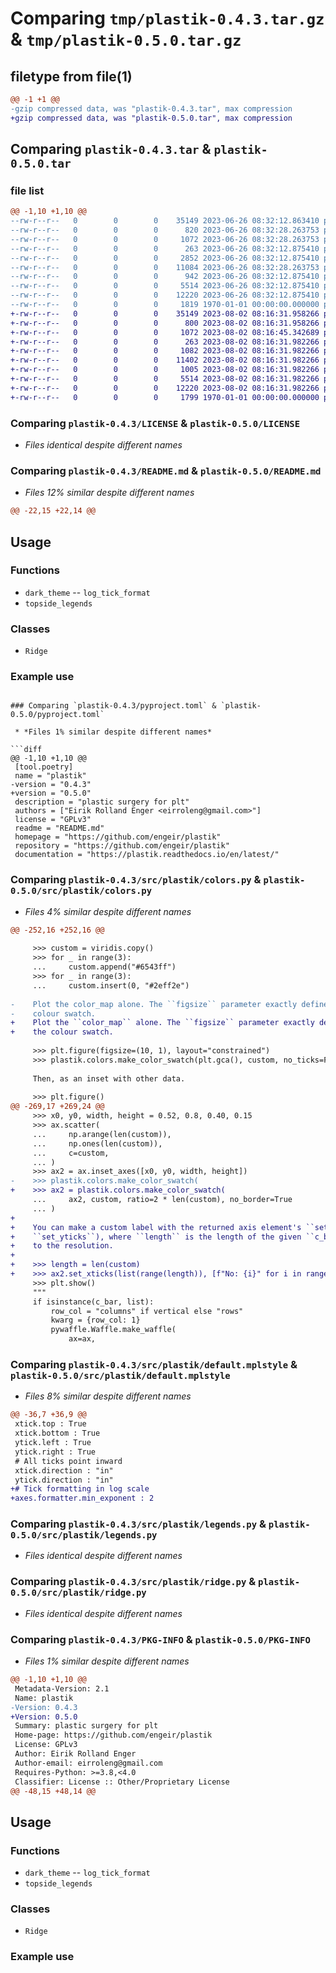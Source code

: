 # Comparing `tmp/plastik-0.4.3.tar.gz` & `tmp/plastik-0.5.0.tar.gz`

## filetype from file(1)

```diff
@@ -1 +1 @@
-gzip compressed data, was "plastik-0.4.3.tar", max compression
+gzip compressed data, was "plastik-0.5.0.tar", max compression
```

## Comparing `plastik-0.4.3.tar` & `plastik-0.5.0.tar`

### file list

```diff
@@ -1,10 +1,10 @@
--rw-r--r--   0        0        0    35149 2023-06-26 08:32:12.863410 plastik-0.4.3/LICENSE
--rw-r--r--   0        0        0      820 2023-06-26 08:32:28.263753 plastik-0.4.3/README.md
--rw-r--r--   0        0        0     1072 2023-06-26 08:32:28.263753 plastik-0.4.3/pyproject.toml
--rw-r--r--   0        0        0      263 2023-06-26 08:32:12.875410 plastik-0.4.3/src/plastik/__init__.py
--rw-r--r--   0        0        0     2852 2023-06-26 08:32:12.875410 plastik-0.4.3/src/plastik/axes.py
--rw-r--r--   0        0        0    11084 2023-06-26 08:32:28.263753 plastik-0.4.3/src/plastik/colors.py
--rw-r--r--   0        0        0      942 2023-06-26 08:32:12.875410 plastik-0.4.3/src/plastik/default.mplstyle
--rw-r--r--   0        0        0     5514 2023-06-26 08:32:12.875410 plastik-0.4.3/src/plastik/legends.py
--rw-r--r--   0        0        0    12220 2023-06-26 08:32:12.875410 plastik-0.4.3/src/plastik/ridge.py
--rw-r--r--   0        0        0     1819 1970-01-01 00:00:00.000000 plastik-0.4.3/PKG-INFO
+-rw-r--r--   0        0        0    35149 2023-08-02 08:16:31.958266 plastik-0.5.0/LICENSE
+-rw-r--r--   0        0        0      800 2023-08-02 08:16:31.958266 plastik-0.5.0/README.md
+-rw-r--r--   0        0        0     1072 2023-08-02 08:16:45.342689 plastik-0.5.0/pyproject.toml
+-rw-r--r--   0        0        0      263 2023-08-02 08:16:31.982266 plastik-0.5.0/src/plastik/__init__.py
+-rw-r--r--   0        0        0     1082 2023-08-02 08:16:31.982266 plastik-0.5.0/src/plastik/axes.py
+-rw-r--r--   0        0        0    11402 2023-08-02 08:16:31.982266 plastik-0.5.0/src/plastik/colors.py
+-rw-r--r--   0        0        0     1005 2023-08-02 08:16:31.982266 plastik-0.5.0/src/plastik/default.mplstyle
+-rw-r--r--   0        0        0     5514 2023-08-02 08:16:31.982266 plastik-0.5.0/src/plastik/legends.py
+-rw-r--r--   0        0        0    12220 2023-08-02 08:16:31.982266 plastik-0.5.0/src/plastik/ridge.py
+-rw-r--r--   0        0        0     1799 1970-01-01 00:00:00.000000 plastik-0.5.0/PKG-INFO
```

### Comparing `plastik-0.4.3/LICENSE` & `plastik-0.5.0/LICENSE`

 * *Files identical despite different names*

### Comparing `plastik-0.4.3/README.md` & `plastik-0.5.0/README.md`

 * *Files 12% similar despite different names*

```diff
@@ -22,15 +22,14 @@
 ```
 
 ## Usage
 
 ### Functions
 
 - `dark_theme`
-- `log_tick_format`
 - `topside_legends`
 
 ### Classes
 
 - `Ridge`
 
 ### Example use
```

### Comparing `plastik-0.4.3/pyproject.toml` & `plastik-0.5.0/pyproject.toml`

 * *Files 1% similar despite different names*

```diff
@@ -1,10 +1,10 @@
 [tool.poetry]
 name = "plastik"
-version = "0.4.3"
+version = "0.5.0"
 description = "plastic surgery for plt"
 authors = ["Eirik Rolland Enger <eirroleng@gmail.com>"]
 license = "GPLv3"
 readme = "README.md"
 homepage = "https://github.com/engeir/plastik"
 repository = "https://github.com/engeir/plastik"
 documentation = "https://plastik.readthedocs.io/en/latest/"
```

### Comparing `plastik-0.4.3/src/plastik/colors.py` & `plastik-0.5.0/src/plastik/colors.py`

 * *Files 4% similar despite different names*

```diff
@@ -252,16 +252,16 @@
 
     >>> custom = viridis.copy()
     >>> for _ in range(3):
     ...     custom.append("#6543ff")
     >>> for _ in range(3):
     ...     custom.insert(0, "#2eff2e")
 
-    Plot the color_map alone. The ``figsize`` parameter exactly defines the shape of the
-    colour swatch.
+    Plot the ``color_map`` alone. The ``figsize`` parameter exactly defines the shape of
+    the colour swatch.
 
     >>> plt.figure(figsize=(10, 1), layout="constrained")
     >>> plastik.colors.make_color_swatch(plt.gca(), custom, no_ticks=False)
 
     Then, as an inset with other data.
 
     >>> plt.figure()
@@ -269,17 +269,24 @@
     >>> x0, y0, width, height = 0.52, 0.8, 0.40, 0.15
     >>> ax.scatter(
     ...     np.arange(len(custom)),
     ...     np.ones(len(custom)),
     ...     c=custom,
     ... )
     >>> ax2 = ax.inset_axes([x0, y0, width, height])
-    >>> plastik.colors.make_color_swatch(
+    >>> ax2 = plastik.colors.make_color_swatch(
     ...     ax2, custom, ratio=2 * len(custom), no_border=True
     ... )
+
+    You can make a custom label with the returned axis element's ``set_xticks`` (or
+    ``set_yticks``), where ``length`` is the length of the given ``c_bar`` list or equal
+    to the resolution.
+
+    >>> length = len(custom)
+    >>> ax2.set_xticks(list(range(length)), [f"No: {i}" for i in range(length)])
     >>> plt.show()
     """
     if isinstance(c_bar, list):
         row_col = "columns" if vertical else "rows"
         kwarg = {row_col: 1}
         pywaffle.Waffle.make_waffle(
             ax=ax,
```

### Comparing `plastik-0.4.3/src/plastik/default.mplstyle` & `plastik-0.5.0/src/plastik/default.mplstyle`

 * *Files 8% similar despite different names*

```diff
@@ -36,7 +36,9 @@
 xtick.top : True
 xtick.bottom : True
 ytick.left : True
 ytick.right : True
 # All ticks point inward
 xtick.direction : "in"
 ytick.direction : "in"
+# Tick formatting in log scale
+axes.formatter.min_exponent : 2
```

### Comparing `plastik-0.4.3/src/plastik/legends.py` & `plastik-0.5.0/src/plastik/legends.py`

 * *Files identical despite different names*

### Comparing `plastik-0.4.3/src/plastik/ridge.py` & `plastik-0.5.0/src/plastik/ridge.py`

 * *Files identical despite different names*

### Comparing `plastik-0.4.3/PKG-INFO` & `plastik-0.5.0/PKG-INFO`

 * *Files 1% similar despite different names*

```diff
@@ -1,10 +1,10 @@
 Metadata-Version: 2.1
 Name: plastik
-Version: 0.4.3
+Version: 0.5.0
 Summary: plastic surgery for plt
 Home-page: https://github.com/engeir/plastik
 License: GPLv3
 Author: Eirik Rolland Enger
 Author-email: eirroleng@gmail.com
 Requires-Python: >=3.8,<4.0
 Classifier: License :: Other/Proprietary License
@@ -48,15 +48,14 @@
 ```
 
 ## Usage
 
 ### Functions
 
 - `dark_theme`
-- `log_tick_format`
 - `topside_legends`
 
 ### Classes
 
 - `Ridge`
 
 ### Example use
```

